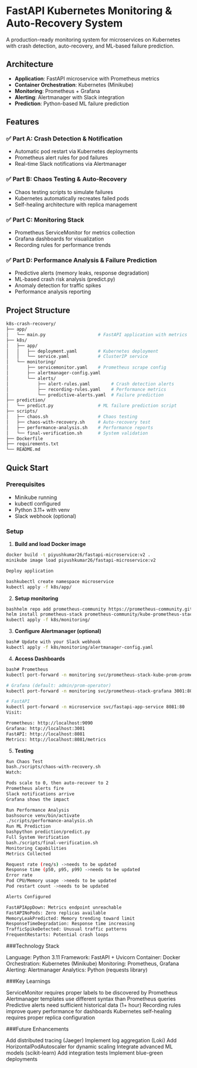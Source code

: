 # FastAPI Kubernetes Monitoring & Auto-Recovery System

A production-ready monitoring system for microservices on Kubernetes with crash detection, auto-recovery, and ML-based failure prediction.

## Architecture

- **Application**: FastAPI microservice with Prometheus metrics
- **Container Orchestration**: Kubernetes (Minikube)
- **Monitoring**: Prometheus + Grafana
- **Alerting**: Alertmanager with Slack integration
- **Prediction**: Python-based ML failure prediction

## Features

### ✅ Part A: Crash Detection & Notification
- Automatic pod restart via Kubernetes deployments
- Prometheus alert rules for pod failures
- Real-time Slack notifications via Alertmanager

### ✅ Part B: Chaos Testing & Auto-Recovery
- Chaos testing scripts to simulate failures
- Kubernetes automatically recreates failed pods
- Self-healing architecture with replica management

### ✅ Part C: Monitoring Stack
- Prometheus ServiceMonitor for metrics collection
- Grafana dashboards for visualization
- Recording rules for performance trends

### ✅ Part D: Performance Analysis & Failure Prediction
- Predictive alerts (memory leaks, response degradation)
- ML-based crash risk analysis (predict.py)
- Anomaly detection for traffic spikes
- Performance analysis reporting

## Project Structure
```bash
k8s-crash-recovery/
├── app/
│   └── main.py                    # FastAPI application with metrics
├── k8s/
│   ├── app/
│   │   ├── deployment.yaml        # Kubernetes deployment
│   │   └── service.yaml           # ClusterIP service
│   └── monitoring/
│       ├── servicemonitor.yaml    # Prometheus scrape config
│       ├── alertmanager-config.yaml
│       └── alerts/
│           ├── alert-rules.yaml        # Crash detection alerts
│           ├── recording-rules.yaml    # Performance metrics
│           └── predictive-alerts.yaml  # Failure prediction
├── prediction/
│   └── predict.py                 # ML failure prediction script
├── scripts/
│   ├── chaos.sh                   # Chaos testing
│   ├── chaos-with-recovery.sh     # Auto-recovery test
│   ├── performance-analysis.sh    # Performance reports
│   └── final-verification.sh      # System validation
├── Dockerfile
├── requirements.txt
└── README.md
```

## Quick Start

### Prerequisites
- Minikube running
- kubectl configured
- Python 3.11+ with venv
- Slack webhook (optional)

### Setup

1. **Build and load Docker image**
```bash
docker build -t piyushkumar26/fastapi-microservice:v2 .
minikube image load piyushkumar26/fastapi-microservice:v2

Deploy application

bashkubectl create namespace microservice
kubectl apply -f k8s/app/

```
2. **Setup monitoring**
```bash
bashhelm repo add prometheus-community https://prometheus-community.github.io/helm-charts
helm install prometheus-stack prometheus-community/kube-prometheus-stack -n monitoring --create-namespace
kubectl apply -f k8s/monitoring/
```

3. **Configure Alertmanager (optional)**
```bash
bash# Update with your Slack webhook
kubectl apply -f k8s/monitoring/alertmanager-config.yaml
```

4. **Access Dashboards**
```bash
bash# Prometheus
kubectl port-forward -n monitoring svc/prometheus-stack-kube-prom-prometheus 9090:9090

# Grafana (default: admin/prom-operator)
kubectl port-forward -n monitoring svc/prometheus-stack-grafana 3001:80

# FastAPI
kubectl port-forward -n microservice svc/fastapi-app-service 8081:80
Visit:

Prometheus: http://localhost:9090
Grafana: http://localhost:3001
FastAPI: http://localhost:8081
Metrics: http://localhost:8081/metrics
```

5. **Testing**
```bash
Run Chaos Test
bash./scripts/chaos-with-recovery.sh
Watch:

Pods scale to 0, then auto-recover to 2
Prometheus alerts fire
Slack notifications arrive
Grafana shows the impact

Run Performance Analysis
bashsource venv/bin/activate
./scripts/performance-analysis.sh
Run ML Prediction
bashpython prediction/predict.py
Full System Verification
bash./scripts/final-verification.sh
Monitoring Capabilities
Metrics Collected

Request rate (req/s) ->needs to be updated
Response time (p50, p95, p99) ->needs to be updated
Error rate
Pod CPU/Memory usage ->needs to be updated
Pod restart count ->needs to be updated

Alerts Configured

FastAPIAppDown: Metrics endpoint unreachable
FastAPINoPods: Zero replicas available
MemoryLeakPredicted: Memory trending toward limit
ResponseTimeDegradation: Response time increasing
TrafficSpikeDetected: Unusual traffic patterns
FrequentRestarts: Potential crash loops
```

###Technology Stack

Language: Python 3.11
Framework: FastAPI + Uvicorn
Container: Docker
Orchestration: Kubernetes (Minikube)
Monitoring: Prometheus, Grafana
Alerting: Alertmanager
Analytics: Python (requests library)

###Key Learnings

ServiceMonitor requires proper labels to be discovered by Prometheus
Alertmanager templates use different syntax than Prometheus queries
Predictive alerts need sufficient historical data (1+ hour)
Recording rules improve query performance for dashboards
Kubernetes self-healing requires proper replica configuration

###Future Enhancements

Add distributed tracing (Jaeger)
Implement log aggregation (Loki)
Add HorizontalPodAutoscaler for dynamic scaling
Integrate advanced ML models (scikit-learn)
Add integration tests
Implement blue-green deployments


